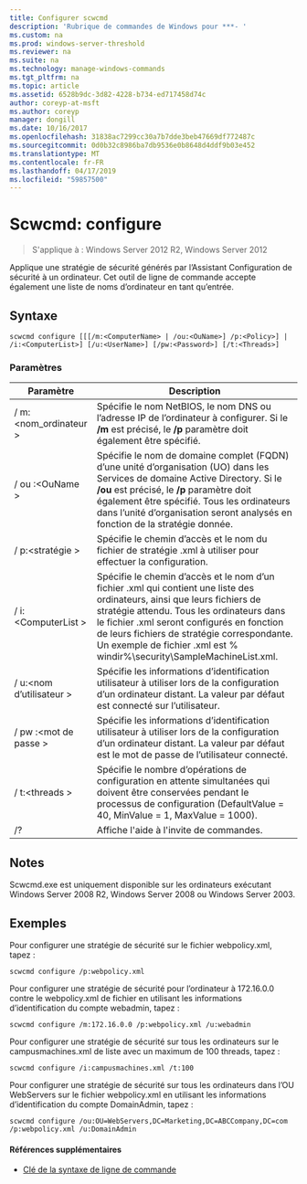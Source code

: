 ```yaml
---
title: Configurer scwcmd
description: 'Rubrique de commandes de Windows pour ***- '
ms.custom: na
ms.prod: windows-server-threshold
ms.reviewer: na
ms.suite: na
ms.technology: manage-windows-commands
ms.tgt_pltfrm: na
ms.topic: article
ms.assetid: 6528b9dc-3d82-4228-b734-ed717458d74c
author: coreyp-at-msft
ms.author: coreyp
manager: dongill
ms.date: 10/16/2017
ms.openlocfilehash: 31838ac7299cc30a7b7dde3beb47669df772487c
ms.sourcegitcommit: 0d0b32c8986ba7db9536e0b8648d4ddf9b03e452
ms.translationtype: MT
ms.contentlocale: fr-FR
ms.lasthandoff: 04/17/2019
ms.locfileid: "59857500"
---
```

# <a name="scwcmd-configure"></a>Scwcmd: configure

> S'applique à : Windows Server 2012 R2, Windows Server 2012

Applique une stratégie de sécurité générés par l’Assistant Configuration de sécurité à un ordinateur. Cet outil de ligne de commande accepte également une liste de noms d’ordinateur en tant qu’entrée.

## <a name="syntax"></a>Syntaxe

```
scwcmd configure [[[/m:<ComputerName> | /ou:<OuName>] /p:<Policy>] | /i:<ComputerList>] [/u:<UserName>] [/pw:<Password>] [/t:<Threads>]
```

### <a name="parameters"></a>Paramètres

|Paramètre|Description|
|---------|-----------|
|/ m:\<nom_ordinateur >|Spécifie le nom NetBIOS, le nom DNS ou l’adresse IP de l’ordinateur à configurer. Si le **/m** est précisé, le **/p** paramètre doit également être spécifié.|
|/ ou :\<OuName >|Spécifie le nom de domaine complet (FQDN) d’une unité d’organisation (UO) dans les Services de domaine Active Directory. Si le **/ou** est précisé, le **/p** paramètre doit également être spécifié. Tous les ordinateurs dans l’unité d’organisation seront analysés en fonction de la stratégie donnée.|
|/ p:\<stratégie >|Spécifie le chemin d’accès et le nom du fichier de stratégie .xml à utiliser pour effectuer la configuration.|
|/ i:\<ComputerList >|Spécifie le chemin d’accès et le nom d’un fichier .xml qui contient une liste des ordinateurs, ainsi que leurs fichiers de stratégie attendu. Tous les ordinateurs dans le fichier .xml seront configurés en fonction de leurs fichiers de stratégie correspondante. Un exemple de fichier .xml est % windir%\security\SampleMachineList.xml.|
|/ u:\<nom d’utilisateur >|Spécifie les informations d’identification utilisateur à utiliser lors de la configuration d’un ordinateur distant. La valeur par défaut est connecté sur l’utilisateur.|
|/ pw :\<mot de passe >|Spécifie les informations d’identification utilisateur à utiliser lors de la configuration d’un ordinateur distant. La valeur par défaut est le mot de passe de l’utilisateur connecté.|
|/ t:\<threads >|Spécifie le nombre d’opérations de configuration en attente simultanées qui doivent être conservées pendant le processus de configuration (DefaultValue = 40, MinValue = 1, MaxValue = 1000).|
|/?|Affiche l'aide à l'invite de commandes.|

## <a name="remarks"></a>Notes

Scwcmd.exe est uniquement disponible sur les ordinateurs exécutant Windows Server 2008 R2, Windows Server 2008 ou Windows Server 2003.

## <a name="BKMK_Examples"></a>Exemples

Pour configurer une stratégie de sécurité sur le fichier webpolicy.xml, tapez :
```
scwcmd configure /p:webpolicy.xml
```
Pour configurer une stratégie de sécurité pour l’ordinateur à 172.16.0.0 contre le webpolicy.xml de fichier en utilisant les informations d’identification du compte webadmin, tapez :
```
scwcmd configure /m:172.16.0.0 /p:webpolicy.xml /u:webadmin
```
Pour configurer une stratégie de sécurité sur tous les ordinateurs sur le campusmachines.xml de liste avec un maximum de 100 threads, tapez :
```
scwcmd configure /i:campusmachines.xml /t:100
```
Pour configurer une stratégie de sécurité sur tous les ordinateurs dans l’OU WebServers sur le fichier webpolicy.xml en utilisant les informations d’identification du compte DomainAdmin, tapez :
```
scwcmd configure /ou:OU=WebServers,DC=Marketing,DC=ABCCompany,DC=com /p:webpolicy.xml /u:DomainAdmin
```

#### <a name="additional-references"></a>Références supplémentaires

-   [Clé de la syntaxe de ligne de commande](command-line-syntax-key.md)